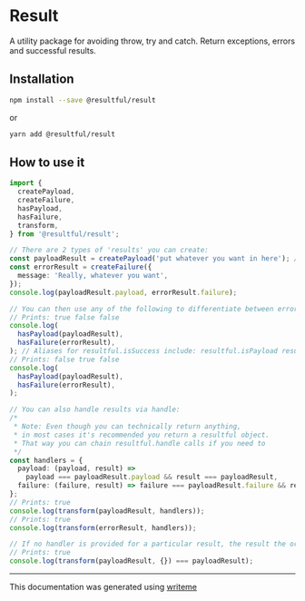 # Result

A utility package for avoiding throw, try and catch. Return exceptions, errors and successful results.

## Installation

```bash
npm install --save @resultful/result
```
or
```bash
yarn add @resultful/result
```

## How to use it

```typescript
import {
  createPayload,
  createFailure,
  hasPayload,
  hasFailure,
  transform,
} from '@resultful/result';

// There are 2 types of 'results' you can create:
const payloadResult = createPayload('put whatever you want in here'); // Aliases for resultful.success include: resultful.payload resultful.normal
const errorResult = createFailure({
  message: 'Really, whatever you want',
});
console.log(payloadResult.payload, errorResult.failure);

// You can then use any of the following to differentiate between error types:
// Prints: true false false
console.log(
  hasPayload(payloadResult),
  hasFailure(errorResult),
); // Aliases for resultful.isSuccess include: resultful.isPayload resultful.isNormal
// Prints: false true false
console.log(
  hasPayload(payloadResult),
  hasFailure(errorResult),
);

// You can also handle results via handle:
/*
 * Note: Even though you can technically return anything,
 * in most cases it's recommended you return a resultful object.
 * That way you can chain resultful.handle calls if you need to
 */
const handlers = {
  payload: (payload, result) =>
    payload === payloadResult.payload && result === payloadResult,
  failure: (failure, result) => failure === payloadResult.failure && result === errorResult,
};
// Prints: true
console.log(transform(payloadResult, handlers));
// Prints: true
console.log(transform(errorResult, handlers));

// If no handler is provided for a particular result, the result the original result gets returned
// Prints: true
console.log(transform(payloadResult, {}) === payloadResult);
```

---
This documentation was generated using [writeme](https://www.npmjs.com/package/@writeme/core)
